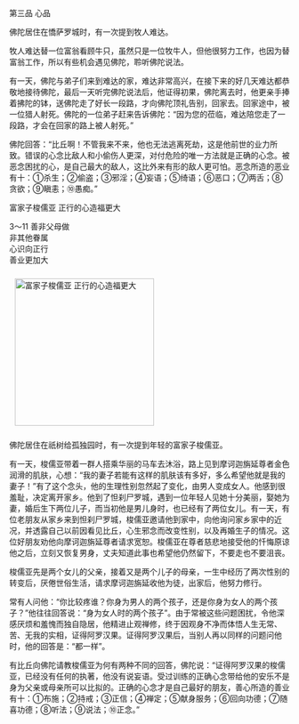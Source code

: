 第三品 心品

佛陀居住在憍萨罗城时，有一次提到牧人难达。

牧人难达替一位富翁看顾牛只，虽然只是一位牧牛人，但他很努力工作，也因为替富翁工作，所以有些机会遇见佛陀，聆听佛陀说法。

有一天，佛陀与弟子们来到难达的家，难达非常高兴，在接下来的好几天难达都恭敬地接待佛陀，最后一天听完佛陀说法后，他证得初果，佛陀离去时，他更亲手捧着拂陀的钵，送佛陀走了好长一段路，才向佛陀顶礼告别，回家去。回家途中，被一位猎人射死。佛陀的一位弟子赶来告诉佛陀：“因为您的莅临，难达陪您走了一段路，才会在回家的路上被人射死。”

佛陀回答：“比丘啊！不管我来不来，他也无法逃离死劫，这是他前世的业力所致。错误的心念比敌人和小偷伤人更深，对付危险的唯一方法就是正确的心念。被恶念困扰的心，是自己最大的敌人，这比外来有形的敌人更可怕。恶念所造的恶业有十：①杀生；②偷盗；③邪淫；④妄语；⑤绮语；⑥恶口；⑦两舌；⑧贪欲；⑨瞋恚；⑩愚痴。”



富家子梭儒亚 正行的心造福更大

<div class="e2">
<div>
<p></p> <p>3～11 善非父母做<br>
 非其他眷属<br>
 心识向正行<br>
 善业更加大</p>
</div>
<img src="images/fjj-15-2.gif" width="250" height="265" hspace="10" vspace="10" alt="富家子梭儒亚 正行的心造福更大"/>
</div>

佛陀居住在祇树给孤独园时，有一次提到年轻的富家子梭儒亚。

有一天，梭儒亚带着一群人搭乘华丽的马车去沐浴，路上见到摩诃迦旃延尊者金色润滑的肌肤，心想：“我的妻子若能有这样的肌肤该有多好，多么希望他就是我的妻子！”有了这个念头，他的生理性别忽然起了变化，由男人变成女人。他感到很羞耻，决定离开家乡。他到了怛刹尸罗城，遇到一位年轻人见她十分美丽，娶她为妻，婚后生下两位儿子，而当初他是男儿身时，也已经有了两位女儿。有一天，有位老朋友从家乡来到怛刹尸罗城，梭儒亚邀请他到家中，向他询问家乡家中的近况，并透露自己以前因看见比丘，心生邪念而改变性别，以及再婚生子的情况。这位好朋友劝他向摩诃迦旃延尊者请求宽恕。梭儒亚在尊者慈悲地接受他的忏悔原谅他之后，立刻又恢复男身，丈夫知道此事也希望他仍然留下，不要走也不要沮丧。

梭儒亚先是两个女儿的父亲，接着又是两个儿子的母亲，一生中经历了两次性别的转变后，厌倦世俗生活，请求摩诃迦旃延收他为徒，出家后，他努力修行。

常有人问他：“你比较疼谁？你身为男人的两个孩子，还是你身为女人的两个孩子？”他往往回答说：“身为女人时的两个孩子”。由于常被这些问题困扰，令他深感厌烦和羞愧而独自隐居，他精进止观禅修，终于因观身不净而体悟人生无常、苦、无我的实相，证得阿罗汉果。证得阿罗汉果后，当别人再以同样的问题问他时，他的回答是：“都一样”。

有比丘向佛陀请教梭儒亚为何有两种不同的回答，佛陀说：“证得阿罗汉果的梭儒亚，已经没有任何的执著，他没有说妄语。受过训练的正确心念带给他的安乐不是身为父亲或母亲所可以比拟的。正确的心念才是自己最好的朋友，善心所造的善业有十：①布施；②持戒；③正信；④禅定；⑤献身服务；⑥回向功德；⑦随喜功德；⑧听法；⑨说法；⑩正念。”
